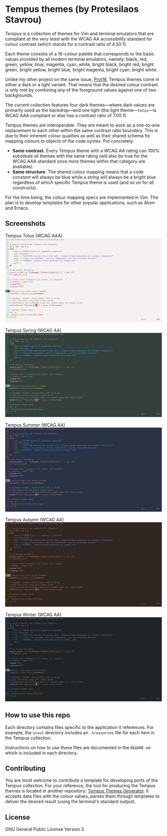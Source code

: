 # Tempus themes (by Protesilaos Stavrou)

*Tempus* is a collection of themes for Vim and terminal emulators that are compliant *at the very least* with the WCAG AA accessibility standard for colour contrast (which stands for a contrast ratio of 4.50:1).

Each theme consists of a 16-colour palette that corresponds to the basic values provided by all modern terminal emulators, namely: black, red, green, yellow, blue, magenta, cyan, white, bright black, bright red, bright green, bright yellow, bright blue, bright magenta, bright cyan, bright white.

Unlike my other project on the same issue, [Prot16](https://protesilaos.com/schemes), Tempus themes come in either a dark or a light variant. That means that the desired colour contrast is only met by combining any of the foreground values against one of two backgrounds.

The current collection features four dark themes—where dark values are primarily used as the backdrop—and one light (the light theme—`totus`—is WCAG AAA compliant or else has a contrast ratio of 7.00:1).

Tempus themes are interoperable. They are meant to work as a one-to-one replacement to each other within the same contrast ratio boundary. This is due to their inherent colour qualities as well as their shared schema for mapping colours to objects of the code syntax. Put concretely:

- **Same contrast.** Every Tempus theme with a WCAG AA rating can 100% substitute all themes with the same rating (will also be true for the WCAG AAA standard once more themes within that category are available).
- **Same structure.** The shared colour mapping means that a code *constant* will always be blue while a *string* will always be a bright blue regardless of which specific Tempus theme is used (and so on for all constructs).

For the time being, the colour mapping specs are implemented in Vim. The plan is to develop templates for other popular applications, such as Atom and Emacs.

## Screenshots

Tempus Totus (WCAG AAA)
![tempus_totus sample](https://raw.githubusercontent.com/protesilaos/tempus-themes/master/screenshots/tempus_totus.png)

Tempus Spring (WCAG AA)
![tempus_spring sample](https://raw.githubusercontent.com/protesilaos/tempus-themes/master/screenshots/tempus_spring.png)

Tempus Summer (WCAG AA)
![tempus_summer sample](https://raw.githubusercontent.com/protesilaos/tempus-themes/master/screenshots/tempus_summer.png)

Tempus Autumn (WCAG AA)
![tempus_autumn sample](https://raw.githubusercontent.com/protesilaos/tempus-themes/master/screenshots/tempus_autumn.png)

Tempus Winter (WCAG AA)
![tempus_winter sample](https://raw.githubusercontent.com/protesilaos/tempus-themes/master/screenshots/tempus_winter.png)

## How to use this repo

Each directory contains files specific to the application it references. For example, the `urxvt` directory includes an `.Xresources` file for each item in the Tempus collection.

Instructions on how to use these files are documented in the `README.md` which is included in each directory.

## Contributing

You are most welcome to contribute a template for developing ports of the Tempus collection. For your reference, the tool for producing the Tempus themes is located in another repository: [Tempus Themes Generator](https://github.com/protesilaos/tempus-themes-generator). It accepts data files with the colour values, parses them through templates to deliver the desired result (using the terminal's standard output).

## License

GNU General Public License Version 3.
